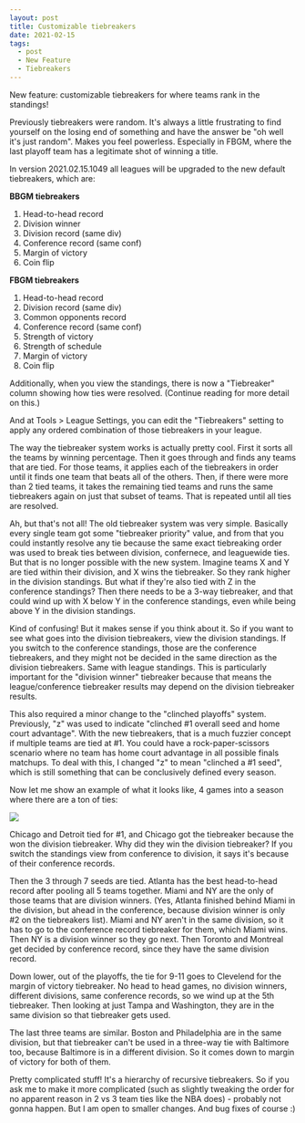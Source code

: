 ```yaml
---
layout: post
title: Customizable tiebreakers
date: 2021-02-15
tags:
  - post
  - New Feature
  - Tiebreakers
---
```


New feature: customizable tiebreakers for where teams rank in the standings!

Previously tiebreakers were random. It's always a little frustrating to find yourself on the losing end of something and have the answer be "oh well it's just random". Makes you feel powerless. Especially in FBGM, where the last playoff team has a legitimate shot of winning a title.

In version 2021.02.15.1049 all leagues will be upgraded to the new default tiebreakers, which are:

<div class="row">
    <div class="col-sm-6">
<b>BBGM tiebreakers</b>
<ol>
<li>Head-to-head record</li>
<li>Division winner</li>
<li>Division record (same div)</li>
<li>Conference record (same conf)</li>
<li>Margin of victory</li>
<li>Coin flip</li>
</ol>
    </div>
    <div class="col-sm-6">
<b>FBGM tiebreakers</b>
<ol>
<li>Head-to-head record</li>
<li>Division record (same div)</li>
<li>Common opponents record</li>
<li>Conference record (same conf)</li>
<li>Strength of victory</li>
<li>Strength of schedule</li>
<li>Margin of victory</li>
<li>Coin flip</li>
</ol>
    </div>
</div>

Additionally, when you view the standings, there is now a "Tiebreaker" column showing how ties were resolved. (Continue reading for more detail on this.)

And at Tools > League Settings, you can edit the "Tiebreakers" setting to apply any ordered combination of those tiebreakers in your league.

<!--more-->

The way the tiebreaker system works is actually pretty cool. First it sorts all the teams by winning percentage. Then it goes through and finds any teams that are tied. For those teams, it applies each of the tiebreakers in order until it finds one team that beats all of the others. Then, if there were more than 2 tied teams, it takes the remaining tied teams and runs the same tiebreakers again on just that subset of teams. That is repeated until all ties are resolved.

Ah, but that's not all! The old tiebreaker system was very simple. Basically every single team got some "tiebreaker priority" value, and from that you could instantly resolve any tie because the same exact tiebreaking order was used to break ties between division, confernece, and leaguewide ties. But that is no longer possible with the new system. Imagine teams X and Y are tied within their division, and X wins the tiebreaker. So they rank higher in the division standings. But what if they're also tied with Z in the conference standings? Then there needs to be a 3-way tiebreaker, and that could wind up with X below Y in the conference standings, even while being above Y in the division standings.

Kind of confusing! But it makes sense if you think about it. So if you want to see what goes into the division tiebreakers, view the division standings. If you switch to the conference standings, those are the conference tiebreakers, and they might not be decided in the same direction as the division tiebreakers. Same with league standings. This is particularly important for the "division winner" tiebreaker because that means the league/conference tiebreaker results may depend on the division tiebreaker results.

This also required a minor change to the "clinched playoffs" system. Previously, "z" was used to indicate "clinched #1 overall seed and home court advantage". With the new tiebreakers, that is a much fuzzier concept if multiple teams are tied at #1. You could have a rock-paper-scissors scenario where no team has home court advantage in all possible finals matchups. To deal with this, I changed "z" to mean "clinched a #1 seed", which is still something that can be conclusively defined every season.

Now let me show an example of what it looks like, 4 games into a season where there are a ton of ties:

<a href="/files/tiebreakers.png"><img src="/files/tiebreakers.png" class="img-fluid" /></a>

Chicago and Detroit tied for #1, and Chicago got the tiebreaker because the won the division tiebreaker. Why did they win the division tiebreaker? If you switch the standings view from conference to division, it says it's because of their conference records.

Then the 3 through 7 seeds are tied. Atlanta has the best head-to-head record after pooling all 5 teams together. Miami and NY are the only of those teams that are division winners. (Yes, Atlanta finished behind Miami in the division, but ahead in the conference, because division winner is only #2 on the tiebreakers list). Miami and NY aren't in the same division, so it has to go to the conference record tiebreaker for them, which Miami wins. Then NY is a division winner so they go next. Then Toronto and Montreal get decided by conference record, since they have the same division record.

Down lower, out of the playoffs, the tie for 9-11 goes to Clevelend for the margin of victory tiebreaker. No head to head games, no division winners, different divisions, same conference records, so we wind up at the 5th tiebreaker. Then looking at just Tampa and Washington, they are in the same division so that tiebreaker gets used.

The last three teams are similar. Boston and Philadelphia are in the same division, but that tiebreaker can't be used in a three-way tie with Baltimore too, because Baltimore is in a different division. So it comes down to margin of victory for both of them.

Pretty complicated stuff! It's a hierarchy of recursive tiebreakers. So if you ask me to make it more complicated (such as slightly tweaking the order for no apparent reason in 2 vs 3 team ties like the NBA does) - probably not gonna happen. But I am open to smaller changes. And bug fixes of course :)

